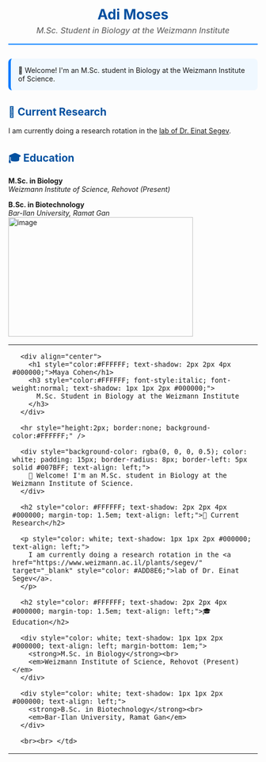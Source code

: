 <div align="center">
  <h1 style="color:#0050A0; margin-bottom: 0;">Adi Moses</h1>
  <h3 style="color:#555; font-style:italic; font-weight:normal; margin-top: 5px;">
    M.Sc. Student in Biology at the Weizmann Institute
  </h3>
</div>

<hr style="height:2px; border:none; background-color:#007BFF; margin-top: 1em; margin-bottom: 2em;" />

<div style="background-color: #F0F8FF; padding: 15px; border-radius: 8px; border-left: 5px solid #007BFF; text-align: left;">
👋 Welcome! I'm an M.Sc. student in Biology at the Weizmann Institute of Science.
</div>

<h2 style="color: #0050A0; margin-top: 1.5em; text-align: left;">🔬 Current Research</h2>

<p style="text-align: left;">
I am currently doing a research rotation in the <a href="httpsRead-only" target="_blank">lab of Dr. Einat Segev</a>.
</p>

<h2 style="color: #0050A0; margin-top: 1.5em; text-align: left;">🎓 Education</h2>

<div style="text-align: left; margin-bottom: 1em;">
  <strong>M.Sc. in Biology</strong><br>
  <em>Weizmann Institute of Science, Rehovot (Present)</em>
</div>

<div style="text-align: left;">
  <strong>B.Sc. in Biotechnology</strong><br>
  <em>Bar-Ilan University, Ramat Gan</em>
</div>
<img width="373" height="241" alt="image" src="https://github.com/user-attachments/assets/bfe596b4-b9fe-44c4-b7e6-b6f00c6854e2" />

<table width="100%" background="https://upload.wikimedia.org/wikipedia/commons/thumb/1/13/Weizmann_Institute_of_Science_-_Libraries_Building.jpg/1280px-Weizmann_Institute_of_Science_-_Libraries_Building.jpg">
  <tr>
    <td>
      
      <div align="center">
        <h1 style="color:#FFFFFF; text-shadow: 2px 2px 4px #000000;">Maya Cohen</h1>
        <h3 style="color:#FFFFFF; font-style:italic; font-weight:normal; text-shadow: 1px 1px 2px #000000;">
          M.Sc. Student in Biology at the Weizmann Institute
        </h3>
      </div>
      
      <hr style="height:2px; border:none; background-color:#FFFFFF;" />

      <div style="background-color: rgba(0, 0, 0, 0.5); color: white; padding: 15px; border-radius: 8px; border-left: 5px solid #007BFF; text-align: left;">
        👋 Welcome! I'm an M.Sc. student in Biology at the Weizmann Institute of Science.
      </div>

      <h2 style="color: #FFFFFF; text-shadow: 2px 2px 4px #000000; margin-top: 1.5em; text-align: left;">🔬 Current Research</h2>
      
      <p style="color: white; text-shadow: 1px 1px 2px #000000; text-align: left;">
        I am currently doing a research rotation in the <a href="https://www.weizmann.ac.il/plants/segev/" target="_blank" style="color: #ADD8E6;">lab of Dr. Einat Segev</a>.
      </p>

      <h2 style="color: #FFFFFF; text-shadow: 2px 2px 4px #000000; margin-top: 1.5em; text-align: left;">🎓 Education</h2>

      <div style="color: white; text-shadow: 1px 1px 2px #000000; text-align: left; margin-bottom: 1em;">
        <strong>M.Sc. in Biology</strong><br>
        <em>Weizmann Institute of Science, Rehovot (Present)</em>
      </div>

      <div style="color: white; text-shadow: 1px 1px 2px #000000; text-align: left;">
        <strong>B.Sc. in Biotechnology</strong><br>
        <em>Bar-Ilan University, Ramat Gan</em>
      </div>
      
      <br><br> </td>
  </tr>
</table>
